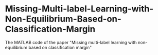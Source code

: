 # Missing-Multi-label-Learning-with-Non-Equilibrium-Based-on-Classification-Margin
The MATLAB code of the paper "Missing multi-label learning with non-equilibrium based on classification margin"
